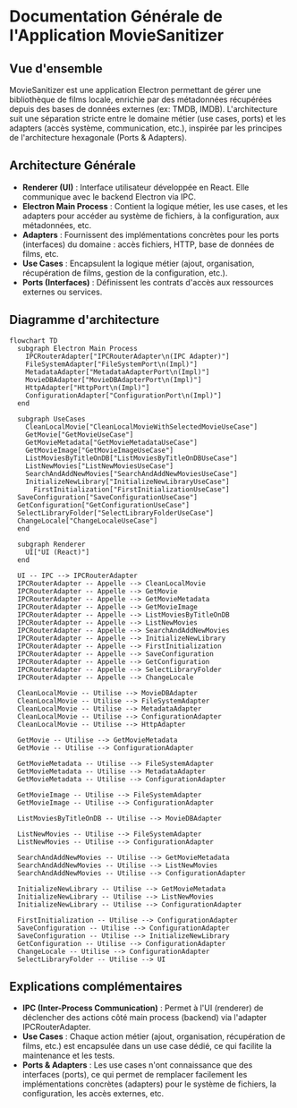 # Documentation Générale de l'Application MovieSanitizer

## Vue d'ensemble

MovieSanitizer est une application Electron permettant de gérer une bibliothèque de films locale, enrichie par des métadonnées récupérées depuis des bases de données externes (ex: TMDB, IMDB). L'architecture suit une séparation stricte entre le domaine métier (use cases, ports) et les adapters (accès système, communication, etc.), inspirée par les principes de l'architecture hexagonale (Ports & Adapters).

## Architecture Générale

- **Renderer (UI)** : Interface utilisateur développée en React. Elle communique avec le backend Electron via IPC.
- **Electron Main Process** : Contient la logique métier, les use cases, et les adapters pour accéder au système de fichiers, à la configuration, aux métadonnées, etc.
- **Adapters** : Fournissent des implémentations concrètes pour les ports (interfaces) du domaine : accès fichiers, HTTP, base de données de films, etc.
- **Use Cases** : Encapsulent la logique métier (ajout, organisation, récupération de films, gestion de la configuration, etc.).
- **Ports (Interfaces)** : Définissent les contrats d'accès aux ressources externes ou services.

## Diagramme d'architecture

```mermaid
flowchart TD
  subgraph Electron Main Process
    IPCRouterAdapter["IPCRouterAdapter\n(IPC Adapter)"]
    FileSystemAdapter["FileSystemPort\n(Impl)"]
    MetadataAdapter["MetadataAdapterPort\n(Impl)"]
    MovieDBAdapter["MovieDBAdapterPort\n(Impl)"]
    HttpAdapter["HttpPort\n(Impl)"]
    ConfigurationAdapter["ConfigurationPort\n(Impl)"]
  end

  subgraph UseCases
    CleanLocalMovie["CleanLocalMovieWithSelectedMovieUseCase"]
    GetMovie["GetMovieUseCase"]
    GetMovieMetadata["GetMovieMetadataUseCase"]
    GetMovieImage["GetMovieImageUseCase"]
    ListMoviesByTitleOnDB["ListMoviesByTitleOnDBUseCase"]
    ListNewMovies["ListNewMoviesUseCase"]
    SearchAndAddNewMovies["SearchAndAddNewMoviesUseCase"]
    InitializeNewLibrary["InitializeNewLibraryUseCase"]
      FirstInitialization["FirstInitializationUseCase"]
  SaveConfiguration["SaveConfigurationUseCase"]
  GetConfiguration["GetConfigurationUseCase"]
  SelectLibraryFolder["SelectLibraryFolderUseCase"]
  ChangeLocale["ChangeLocaleUseCase"]
  end

  subgraph Renderer
    UI["UI (React)"]
  end

  UI -- IPC --> IPCRouterAdapter
  IPCRouterAdapter -- Appelle --> CleanLocalMovie
  IPCRouterAdapter -- Appelle --> GetMovie
  IPCRouterAdapter -- Appelle --> GetMovieMetadata
  IPCRouterAdapter -- Appelle --> GetMovieImage
  IPCRouterAdapter -- Appelle --> ListMoviesByTitleOnDB
  IPCRouterAdapter -- Appelle --> ListNewMovies
  IPCRouterAdapter -- Appelle --> SearchAndAddNewMovies
  IPCRouterAdapter -- Appelle --> InitializeNewLibrary
  IPCRouterAdapter -- Appelle --> FirstInitialization
  IPCRouterAdapter -- Appelle --> SaveConfiguration
  IPCRouterAdapter -- Appelle --> GetConfiguration
  IPCRouterAdapter -- Appelle --> SelectLibraryFolder
  IPCRouterAdapter -- Appelle --> ChangeLocale

  CleanLocalMovie -- Utilise --> MovieDBAdapter
  CleanLocalMovie -- Utilise --> FileSystemAdapter
  CleanLocalMovie -- Utilise --> MetadataAdapter
  CleanLocalMovie -- Utilise --> ConfigurationAdapter
  CleanLocalMovie -- Utilise --> HttpAdapter

  GetMovie -- Utilise --> GetMovieMetadata
  GetMovie -- Utilise --> ConfigurationAdapter

  GetMovieMetadata -- Utilise --> FileSystemAdapter
  GetMovieMetadata -- Utilise --> MetadataAdapter
  GetMovieMetadata -- Utilise --> ConfigurationAdapter

  GetMovieImage -- Utilise --> FileSystemAdapter
  GetMovieImage -- Utilise --> ConfigurationAdapter

  ListMoviesByTitleOnDB -- Utilise --> MovieDBAdapter

  ListNewMovies -- Utilise --> FileSystemAdapter
  ListNewMovies -- Utilise --> ConfigurationAdapter

  SearchAndAddNewMovies -- Utilise --> GetMovieMetadata
  SearchAndAddNewMovies -- Utilise --> ListNewMovies
  SearchAndAddNewMovies -- Utilise --> ConfigurationAdapter

  InitializeNewLibrary -- Utilise --> GetMovieMetadata
  InitializeNewLibrary -- Utilise --> ListNewMovies
  InitializeNewLibrary -- Utilise --> ConfigurationAdapter

  FirstInitialization -- Utilise --> ConfigurationAdapter
  SaveConfiguration -- Utilise --> ConfigurationAdapter
  SaveConfiguration -- Utilise --> InitializeNewLibrary
  GetConfiguration -- Utilise --> ConfigurationAdapter
  ChangeLocale -- Utilise --> ConfigurationAdapter
  SelectLibraryFolder -- Utilise --> UI
```

## Explications complémentaires

- **IPC (Inter-Process Communication)** : Permet à l'UI (renderer) de déclencher des actions côté main process (backend) via l'adapter IPCRouterAdapter.
- **Use Cases** : Chaque action métier (ajout, organisation, récupération de films, etc.) est encapsulée dans un use case dédié, ce qui facilite la maintenance et les tests.
- **Ports & Adapters** : Les use cases n'ont connaissance que des interfaces (ports), ce qui permet de remplacer facilement les implémentations concrètes (adapters) pour le système de fichiers, la configuration, les accès externes, etc.
